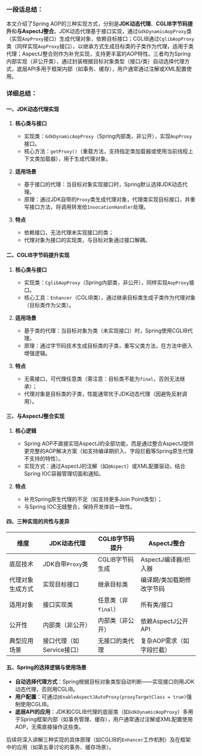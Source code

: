 ### 一段话总结：
本文介绍了Spring AOP的三种实现方式，分别是**JDK动态代理**、**CGLIB字节码提升**和**与AspectJ整合**。JDK动态代理基于接口实现，通过`GdkDynamicAopProxy`类（实现`AopProxy`接口）生成代理对象，依赖目标接口；CGLIB通过`CglibAopProxy`类（同样实现`AopProxy`接口），以继承方式生成目标类的子类作为代理，适用于类代理；AspectJ整合则作为补充实现，支持更丰富的AOP特性。三者均为Spring内部实现（非公开类），通过封装根据目标对象类型（接口/类）自动选择代理方式，底层API多用于框架内部（如事务、缓存），用户通常通过注解或XML配置使用。


### 详细总结：

#### 一、JDK动态代理实现
1. **核心类与接口**  
   - 实现类：`GdkDynamicAopProxy`（Spring内部类，非公开），实现`AopProxy`接口。  
   - 核心方法：`getProxy()`（重载方法，支持指定类加载器或使用当前线程上下文类加载器），用于生成代理对象。  

2. **适用场景**  
   - 基于接口的代理：当目标对象实现接口时，Spring默认选择JDK动态代理。  
   - 原理：通过JDK自带的`Proxy`类生成代理对象，代理类实现目标接口，并重写接口方法，将调用转发给`InvocationHandler`处理。  

3. **特点**  
   - 依赖接口，无法代理未实现接口的类；  
   - 代理对象为接口的实现类，与目标对象通过接口解耦。  


#### 二、CGLIB字节码提升实现
1. **核心类与接口**  
   - 实现类：`CglibAopProxy`（Spring内部类，非公开），同样实现`AopProxy`接口。  
   - 核心工具：`Enhancer`（CGLIB类），通过继承目标类生成子类作为代理对象（目标类作为父类）。  

2. **适用场景**  
   - 基于类的代理：当目标对象为类（未实现接口）时，Spring使用CGLIB代理。  
   - 原理：通过字节码技术生成目标类的子类，重写父类方法，在方法中嵌入增强逻辑。  

3. **特点**  
   - 无需接口，可代理任意类（需注意：目标类不能为`final`，否则无法继承）；  
   - 代理对象是目标类的子类，性能通常优于JDK动态代理（因避免反射调用）。  


#### 三、与AspectJ整合实现
1. **核心逻辑**  
   - Spring AOP不直接实现AspectJ的全部功能，而是通过整合AspectJ提供更完整的AOP解决方案（如支持编译期织入、字段拦截等Spring原生代理不支持的特性）。  
   - 实现方式：通过AspectJ的注解（如`@Aspect`）或XML配置驱动，结合Spring IOC容器管理切面和通知。  

2. **特点**  
   - 补充Spring原生代理的不足（如支持更多Join Point类型）；  
   - 与Spring IOC无缝整合，保持开发体验一致性。  


#### 四、三种实现的共性与差异
| 维度                | JDK动态代理                | CGLIB字节码提升            | AspectJ整合                |
|---------------------|---------------------------|---------------------------|---------------------------|
| 底层技术            | JDK自带`Proxy`类          | CGLIB字节码生成           | AspectJ编译器/织入器       |
| 代理对象生成方式    | 实现目标接口              | 继承目标类                | 编译期/类加载期修改字节码  |
| 适用对象            | 接口实现类                | 任意类（非`final`）        | 所有类/接口                |
| 公开性              | 内部类（非公开）          | 内部类（非公开）          | 依赖AspectJ公开API         |
| 典型应用场景        | 接口代理（如Service接口） | 无接口的类代理            | 复杂AOP需求（如字段拦截）  |  


#### 五、Spring的选择逻辑与使用场景
- **自动选择代理方式**：Spring根据目标对象类型自动判断——实现接口则用JDK动态代理，否则用CGLIB。  
- **用户配置**：可通过`@EnableAspectJAutoProxy(proxyTargetClass = true)`强制使用CGLIB。  
- **底层API的应用**：JDK和CGLIB代理的底层类（如`GdkDynamicAopProxy`）多用于Spring框架内部（如事务管理、缓存），用户通常通过注解或XML配置使用AOP，无需直接操作这些类。  

后续将深入讲解三种实现的具体原理（如CGLIB的`Enhancer`工作机制）及在框架中的应用（如第五章讨论的事务、缓存场景）。
